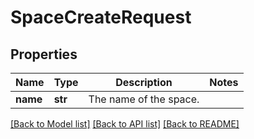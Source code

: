 # SpaceCreateRequest

## Properties
Name | Type | Description | Notes
------------ | ------------- | ------------- | -------------
**name** | **str** | The name of the space. | 

[[Back to Model list]](../README.md#documentation-for-models) [[Back to API list]](../README.md#documentation-for-api-endpoints) [[Back to README]](../README.md)

